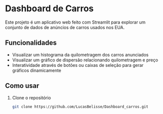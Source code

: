 # Dashboard de Carros

Este projeto é um aplicativo web feito com Streamlit para explorar um conjunto de dados de anúncios de carros usados nos EUA.

## Funcionalidades

- Visualizar um histograma da quilometragem dos carros anunciados
- Visualizar um gráfico de dispersão relacionando quilometragem e preço
- Interatividade através de botões ou caixas de seleção para gerar gráficos dinamicamente

## Como usar

1. Clone o repositório  
   ```bash
   git clone https://github.com/LucasBelisse/Dashboard_carros.git